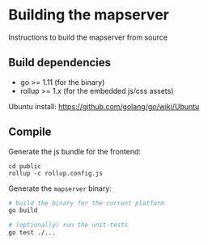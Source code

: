 
# Building the mapserver

Instructions to build the mapserver from source

## Build dependencies

* go >= 1.11 (for the binary)
* rollup >= 1.x (for the embedded js/css assets)

Ubuntu install: https://github.com/golang/go/wiki/Ubuntu

## Compile


Generate the js bundle for the frontend:
```
cd public
rollup -c rollup.config.js
```

Generate the `mapserver` binary:
```bash
# build the binary for the current platform
go build

# (optionally) run the unit-tests
go test ./...

```


